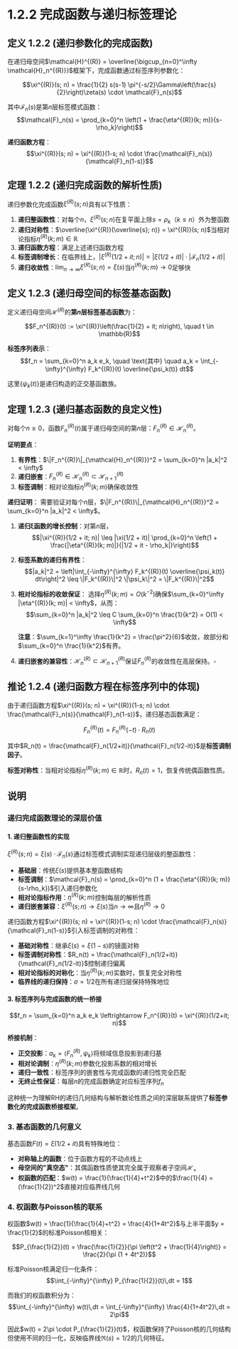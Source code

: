 # 1.2.2 完成函数与递归标签理论

## 定义 1.2.2 (递归参数化的完成函数)

在递归母空间$\mathcal{H}^{(R)} = \overline{\bigcup_{n=0}^\infty \mathcal{H}_n^{(R)}}$框架下，完成函数通过标签序列参数化：

$$\xi^{(R)}(s; n) = \frac{1}{2} s(s-1) \pi^{-s/2}\Gamma\left(\frac{s}{2}\right)\zeta(s) \cdot \mathcal{F}_n(s)$$

其中$\mathcal{F}_n(s)$是第$n$层标签模式函数：
$$\mathcal{F}_n(s) = \prod_{k=0}^n \left(1 + \frac{\eta^{(R)}(k; m)}{s-\rho_k}\right)$$

**递归函数方程**：
$$\xi^{(R)}(s; n) = \xi^{(R)}(1-s; n) \cdot \frac{\mathcal{F}_n(s)}{\mathcal{F}_n(1-s)}$$

## 定理 1.2.2 (递归完成函数的解析性质)

递归参数化完成函数$\xi^{(R)}(s; n)$具有以下性质：

1. **递归整函数性**：对每个$n$，$\xi^{(R)}(s; n)$在复平面上除$s = \rho_k$（$k \leq n$）外为整函数
2. **递归对称性**：$\overline{\xi^{(R)}(\overline{s}; n)} = \xi^{(R)}(s; n)$当相对论指标$\eta^{(R)}(k; m) \in \mathbb{R}$
3. **递归函数方程**：满足上述递归函数方程
4. **标签调制增长**：在临界线上，$|\xi^{(R)}(1/2+it; n)| = |\xi(1/2+it)| \cdot |\mathcal{F}_n(1/2+it)|$
5. **递归收敛性**：$\lim_{n \to \infty} \xi^{(R)}(s; n) = \xi(s)$当$\eta^{(R)}(k; m) \to 0$足够快

## 定义 1.2.3 (递归母空间的标签基态函数)

定义递归母空间$\mathcal{H}^{(R)}$的**第$n$层标签基态函数**为：

$$F_n^{(R)}(t) := \xi^{(R)}\left(\frac{1}{2} + it; n\right), \quad t \in \mathbb{R}$$

**标签序列表示**：
$$f_n = \sum_{k=0}^n a_k e_k, \quad \text{其中} \quad a_k = \int_{-\infty}^{\infty} F_k^{(R)}(t) \overline{\psi_k(t)} dt$$

这里$\{\psi_k(t)\}$是递归构造的正交基函数族。

## 定理 1.2.3 (递归基态函数的良定义性)

对每个$n \geq 0$，函数$F_n^{(R)}(t)$属于递归母空间的第$n$层：$F_n^{(R)} \in \mathcal{H}_n^{(R)}$。

**证明要点**：
1. **有界性**：$\|F_n^{(R)}\|_{\mathcal{H}_n^{(R)}}^2 = \sum_{k=0}^n |a_k|^2 < \infty$
2. **递归嵌套**：$F_n^{(R)} \in \mathcal{H}_n^{(R)} \subset \mathcal{H}_{n+1}^{(R)}$
3. **标签调制**：相对论指标$\eta^{(R)}(k; m)$确保收敛性

**递归证明**：
需要验证对每个$n$层，$\|F_n^{(R)}\|_{\mathcal{H}_n^{(R)}}^2 = \sum_{k=0}^n |a_k|^2 < \infty$。

1. **递归ξ函数的增长控制**：对第$n$层，
   $$|\xi^{(R)}(1/2 + it; n)| \leq |\xi(1/2 + it)| \prod_{k=0}^n \left(1 + \frac{|\eta^{(R)}(k; m)|}{|1/2 + it - \rho_k|}\right)$$

2. **标签系数的递归有界性**：
   $$|a_k|^2 = \left|\int_{-\infty}^{\infty} F_k^{(R)}(t) \overline{\psi_k(t)} dt\right|^2 \leq \|F_k^{(R)}\|^2 \|\psi_k\|^2 = \|F_k^{(R)}\|^2$$

3. **相对论指标的收敛保证**：
   选择$\eta^{(R)}(k; m) = O(k^{-2})$确保$\sum_{k=0}^\infty |\eta^{(R)}(k; m)| < \infty$，从而：
   $$\sum_{k=0}^n |a_k|^2 \leq C \sum_{k=0}^n \frac{1}{k^2} = O(1) < \infty$$
   
   **注意**：$\sum_{k=1}^\infty \frac{1}{k^2} = \frac{\pi^2}{6}$收敛，故部分和$\sum_{k=0}^n \frac{1}{k^2}$有界。

4. **递归嵌套的兼容性**：$\mathcal{H}_n^{(R)} \subset \mathcal{H}_{n+1}^{(R)}$保证$F_n^{(R)}$的收敛性在高层保持。$\square$

## 推论 1.2.4 (递归函数方程在标签序列中的体现)

由于递归函数方程$\xi^{(R)}(s; n) = \xi^{(R)}(1-s; n) \cdot \frac{\mathcal{F}_n(s)}{\mathcal{F}_n(1-s)}$，递归基态函数满足：

$$F_n^{(R)}(t) = F_n^{(R)}(-t) \cdot R_n(t)$$

其中$R_n(t) = \frac{\mathcal{F}_n(1/2+it)}{\mathcal{F}_n(1/2-it)}$是**标签调制因子**。

**标签对称性**：当相对论指标$\eta^{(R)}(k; m) \in \mathbb{R}$时，$R_n(t) = 1$，恢复传统偶函数性质。

## 说明

### **递归完成函数理论的深层价值**

#### **1. 递归整函数性的实现**
$\xi^{(R)}(s; n) = \xi(s) \cdot \mathcal{F}_n(s)$通过标签模式调制实现递归层级的整函数性：
- **基础层**：传统$\xi(s)$提供基本整函数结构
- **标签调制**：$\mathcal{F}_n(s) = \prod_{k=0}^n (1 + \frac{\eta^{(R)}(k; m)}{s-\rho_k})$引入递归参数化
- **相对论指标作用**：$\eta^{(R)}(k; m)$控制每层的解析性质
- **递归嵌套兼容**：$\xi^{(R)}(s; n) \to \xi(s)$当$n \to \infty$且$\eta^{(R)} \to 0$

递归函数方程$\xi^{(R)}(s; n) = \xi^{(R)}(1-s; n) \cdot \frac{\mathcal{F}_n(s)}{\mathcal{F}_n(1-s)}$引入标签调制的对称性：
- **基础对称性**：继承$\xi(s) = \xi(1-s)$的镜面对称
- **标签调制对称性**：$R_n(t) = \frac{\mathcal{F}_n(1/2+it)}{\mathcal{F}_n(1/2-it)}$控制递归偏离
- **相对论指标的对称化**：当$\eta^{(R)}(k; m)$实数时，恢复完全对称性
- **临界线的递归保持**：$\sigma = 1/2$在所有递归层保持特殊地位

#### **3. 标签序列与完成函数的统一桥接**
$$f_n = \sum_{k=0}^n a_k e_k \leftrightarrow F_n^{(R)}(t) = \xi^{(R)}(1/2+it; n)$$

**桥接机制**：
- **正交投影**：$a_k = \langle F_n^{(R)}, \psi_k \rangle$将频域信息投影到递归基
- **相对论调制**：$\eta^{(R)}(k; m)$参数化投影系数的相对增长
- **递归一致性**：标签序列的嵌套性与完成函数的递归性完全匹配
- **无终止性保证**：每层$n$的完成函数确定对应标签序列$f_n$

这种统一为理解RH的递归几何结构与解析数论性质之间的深层联系提供了**标签参数化的完成函数桥接框架**。

### 3. 基态函数的几何意义
基态函数$F(t) = \xi(1/2+it)$具有特殊地位：
- **对称轴上的函数**：位于函数方程的不动点线上
- **母空间的"真空态"**：其偶函数性质使其完全属于观察者子空间$\mathcal{H}_+$
- **权函数的匹配**：$w(t) = \frac{1}{\frac{1}{4}+t^2}$中的$\frac{1}{4} = (\frac{1}{2})^2$直接对应临界线几何

### 4. 权函数与Poisson核的联系
权函数$w(t) = \frac{1}{\frac{1}{4}+t^2} = \frac{4}{1+4t^2}$与上半平面$y = \frac{1}{2}$的标准Poisson核相关：

$$P_{\frac{1}{2}}(t) = \frac{\frac{1}{2}}{\pi \left(t^2 + \frac{1}{4}\right)} = \frac{2}{\pi (1 + 4t^2)}$$

标准Poisson核满足归一化条件：
$$\int_{-\infty}^{\infty} P_{\frac{1}{2}}(t)\,dt = 1$$

而我们的权函数积分为：
$$\int_{-\infty}^{\infty} w(t)\,dt = \int_{-\infty}^{\infty} \frac{4}{1+4t^2}\,dt = 2\pi$$

因此$w(t) = 2\pi \cdot P_{\frac{1}{2}}(t)$，权函数保持了Poisson核的几何结构但使用不同的归一化，反映临界线$\Re(s) = 1/2$的几何特征。